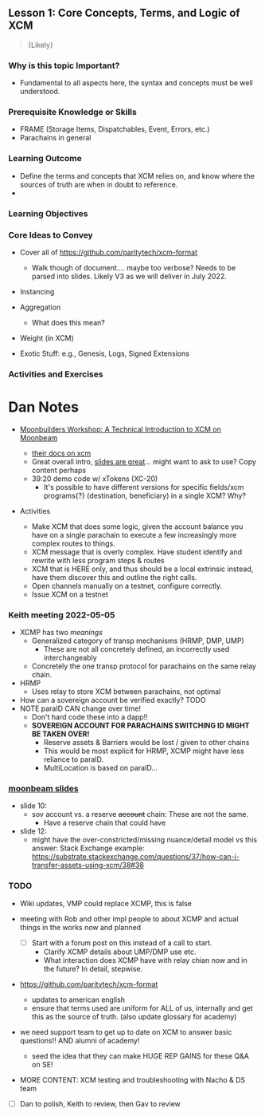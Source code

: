 ## Lesson 1: Core Concepts, Terms, and Logic of XCM

> {Likely}

### Why is this topic Important?

- Fundamental to all aspects here, the syntax and concepts must be well understood.

### Prerequisite Knowledge or Skills

- FRAME (Storage Items, Dispatchables, Event, Errors, etc.)
- Parachains in general

### Learning Outcome

- Define the terms and concepts that XCM relies on, and know where the sources of truth are when in doubt to reference.
-

### Learning Objectives

### Core Ideas to Convey

- Cover all of https://github.com/paritytech/xcm-format

  - Walk though of document.... maybe too verbose? Needs to be parsed into slides. Likely V3 as we will deliver in July 2022.

- Instancing
- Aggregation
  - What does this mean?
- Weight (in XCM)
- Exotic Stuff: e.g., Genesis, Logs, Signed Extensions

### Activities and Exercises

# Dan Notes

- [Moonbuilders Workshop: A Technical Introduction to XCM on Moonbeam](https://www.youtube.com/watch?v=5HD5rFBqvQ4)

  - [their docs on xcm](https://docs.moonbeam.network/builders/xcm/overview/)
  - Great overall intro, [slides are great](https://docs.google.com/presentation/d/1dKZiP1LUltfjJ4cHiB1XtJAGla3sngXSc7sFj84zRKk/)... might want to ask to use? Copy content perhaps
  - 39:20 demo code w/ xTokens (XC-20)
    - It's possible to have different versions for specific fields/xcm programs{?} (destination, beneficiary) in a single XCM? Why?

- Activities
  - Make XCM that does some logic, given the account balance you have on a single parachain to execute a few increasingly more complex routes to things.
  - XCM message that is overly complex. Have student identify and rewrite with less program steps & routes
  - XCM that is HERE only, and thus should be a local extrinsic instead, have them discover this and outline the right calls.
  - Open channels manually on a testnet, configure correctly.
  - Issue XCM on a testnet

### Keith meeting 2022-05-05

- XCMP has two _meanings_
  - Generalized category of transp mechanisms (HRMP, DMP, UMP)
    - These are not all concretely defined, an incorrectly used interchangeably
  - Concretely the one transp protocol for parachains on the same relay chain.
- HRMP
  - Uses relay to store XCM between parachains, not optimal
- How can a sovereign account be verified exactly? TODO
- NOTE paraID CAN change over time!
  - Don't hard code these into a dapp!!
  - **SOVEREIGN ACCOUNT FOR PARACHAINS SWITCHING ID MIGHT BE TAKEN OVER!**
    - Reserve assets & Barriers would be lost / given to other chains
    - This would be most explicit for HRMP, XCMP might have less reliance to paraID.
    - MultiLocation is based on paraID...

### [moonbeam slides](https://docs.google.com/presentation/d/1dKZiP1LUltfjJ4cHiB1XtJAGla3sngXSc7sFj84zRKk/edit#slide=id.g112909de4e6_0_92)

- slide 10:
  - sov account vs. a reserve ~~account~~ chain: These are not the same.
    - Have a reserve chain that could have
- slide 12:
  - might have the over-constricted/missing nuance/detail model vs this answer: Stack Exchange example: https://substrate.stackexchange.com/questions/37/how-can-i-transfer-assets-using-xcm/38#38

### TODO

- Wiki updates, VMP could replace XCMP, this is false
- meeting with Rob and other impl people to about XCMP and actual things in the works now and planned
  - [ ] Start with a forum post on this instead of a call to start.
    - Clarify XCMP details about UMP/DMP use etc.
    - What interaction does XCMP have with relay chian now and in the future? In detail, stepwise.
- https://github.com/paritytech/xcm-format

  - updates to american english
  - ensure that terms used are uniform for ALL of us, internally and get this as the source of truth. (also update glossary for academy)

- we need support team to get up to date on XCM to answer basic questions!! AND alumni of academy!

  - seed the idea that they can make HUGE REP GAINS for these Q&A on SE!

- MORE CONTENT: XCM testing and troubleshooting with Nacho & DS team

- [ ] Dan to polish, Keith to review, then Gav to review
